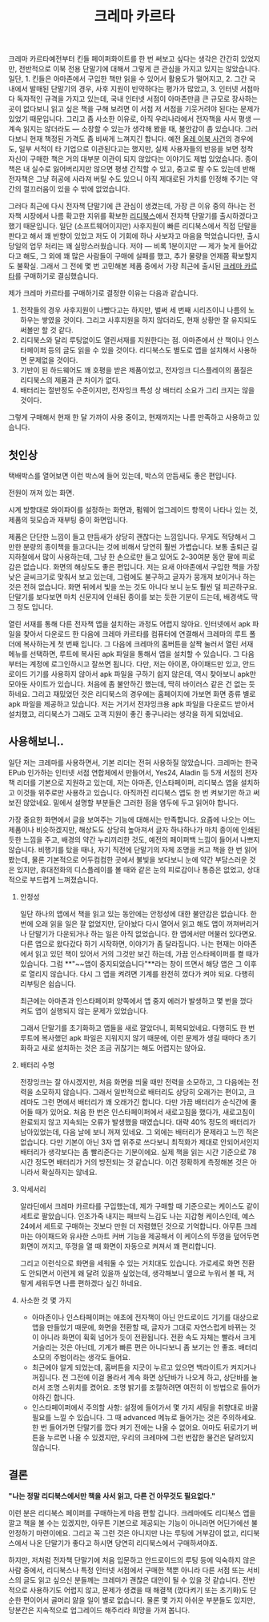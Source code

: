 ﻿---
title: 크레마 카르타
categories:
  - things
tags:
  - crema-carta
  - e-ink
  - ebook
  - 전자책
  - 카르타
  - 크레마
pubDate: 2015-11-01
description: 기본 설명을 입력하세요
---

크레마 카르타예전부터 킨들 페이퍼화이트를 한 번 써보고 싶다는 생각은 간간히 있었지만, 전반적으로 이북 전용 단말기에 대해서 그렇게 큰 관심을 가지고 있지는 않았습니다. 일단, 1. 킨들은 아마존에서 구입한 책만 읽을 수 있어서 활용도가 떨어지고, 2. 그간 국내에서 발매된 단말기의 경우, 사후 지원이 빈약하다는 평가가 많았고, 3. 인터넷 서점마다 독자적인 규격을 가지고 있는데, 국내 인터넷 서점이 아마존만큼 큰 규모로 장사하는 곳이 없다보니 읽고 싶은 책을 구해 보려면 이 서점 저 서점을 기웃거려야 된다는 문제가 있었기 때문입니다. 그리고 좀 사소한 이유로, 아직 우리나라에서 전자책을 사서 평생 — 계속 읽지는 않더라도 — 소장할 수 있는가 생각해 봤을 때, 불안감이 좀 있습니다. 그러다보니 현재 책정된 가격도 좀 비싸게 느껴지긴 합니다. 예전 [올레 이북 사건](http://www.bloter.net/archives/205311)의 경우에도, 일부 서적이 타 기업으로 이관된다고는 했지만, 실제 사용자들의 반응을 보면 정작 자신이 구매한 책은 거의 대부분 이관이 되지 않았다는 이야기도 제법 있었습니다. 종이책은 내 실수로 잃어버리지만 않으면 평생 간직할 수 있고, 중고로 팔 수도 있는데 반해 전자책은 그냥 허공에 사라져 버릴 수도 있으니 아직 제대로된 가치를 인정해 주기는 약간의 껄끄러움이 있을 수 밖에 없었습니다.

그러다 최근에 다시 전자책 단말기에 큰 관심이 생겼는데, 가장 큰 이유 중의 하나는 전자책 시장에서 나름 확고한 지위를 확보한 [리디북스](www.ridibooks.com)에서 전자책 단말기를 출시하겠다고 했기 때문입니다. 일단 (소프트웨어이지만) 사후지원이 빠른 리디북스에서 직접 단말을 판다고 해서 꽤 반향이 있었고 저도 이 기회에 하나 사보자고 마음을 먹었습니다만, 출시 당일의 업무 처리는 꽤 실망스러웠습니다. 저야 — 비록 1분이지만 — 제가 늦게 들어갔다고 해도, 그 외에 꽤 많은 사람들이 구매에 실패를 했고, 추가 물량을 언제쯤 확보할지도 불확실. 그래서 그 전에 몇 번 고민해본 제품 중에서 가장 최근에 출시된 [크레마 카르타](http://www.aladin.co.kr/shop/wproduct.aspx?ItemId=66359376)를 구매하기로 결심했습니다.

제가 크레마 카르타를 구매하기로 결정한 이유는 다음과 같습니다.

1. 전작들의 경우 사후지원이 나빴다고는 하지만, 벌써 세 번째 시리즈이니 나름의 노하우는 쌓였을 것이다. 그리고 사후지원을 하지 않더라도, 현재 상황만 잘 유지되도 써볼만 할 것 같다.
2. 리디북스와 달리 루팅없이도 열린서재를 지원한다는 점. 아마존에서 산 책이나 인스타페이퍼 등의 글도 읽을 수 있을 것이다. 리디북스도 별도로 앱을 설치해서 사용하면 문제없을 것이다.
3. 기반이 된 하드웨어도 꽤 호평을 받은 제품이었고, 전자잉크 디스플레이의 품질은 리디북스의 제품과 큰 차이가 없다.
4. 배터리는 절반정도 수준이지만, 전자잉크 특성 상 배터리 소요가 그리 크지는 않을 것이다.

그렇게 구매해서 현재 한 달 가까이 사용 중이고, 현재까지는 나름 만족하고 사용하고 있습니다.

## 첫인상

택배박스를 열어보면 이런 박스에 들어 있는데, 박스의 만듬새도 좋은 편입니다.

전원이 꺼져 있는 화면.

시계 방향대로 와이파이를 설정하는 화면과, 펌웨어 업그레이드 항목이 나타나 있는 것, 제품의 뒷모습과 재부팅 중이 화면입니다.

제품은 단단한 느낌이 들고 만듬새가 상당히 괜찮다는 느낌입니다. 무게도 적당해서 그만한 분량의 종이책을 들고다니는 것에 비해서 당연히 훨씬 가볍습니다. 보통 출퇴근 길 지하철에서 많이 사용하는데, 그냥 한 손으로만 들고 있어도 2–30여분 동안 팔에 피로감은 없습니다. 화면의 해상도도 좋은 편입니다. 저는 요새 아마존에서 구입한 책을 가장 낮은 글씨크기로 맞춰서 보고 있는데, 그럼에도 불구하고 글자가 뭉개져 보이거나 하는 것은 전혀 없습니다. 화면 뒤에서 빛을 쏘는 것도 아니다 보니 눈도 훨씬 덜 피곤하구요. 단말기를 보다보면 마치 신문지에 인쇄된 종이를 보는 듯한 기분이 드는데, 배경색도 딱 그 정도 입니다.

열린 서재를 통해 다른 전자책 앱을 설치하는 과정도 어렵지 않아요. 인터넷에서 apk 파일을 찾아서 다운로드 한 다음에 크레마 카르타를 컴퓨터에 연결해서 크레마의 루트 폴더에 복사하는게 첫 번째 입니다. 그 다음에 크레마의 홈버튼을 살짝 눌러서 열린 서재 메뉴를 선택하면, 루트에 복사된 apk 파일을 통해서 앱을 설치할 수 있습니다. 그 다음부터는 계정에 로그인하시고 잘쓰면 됩니다. 다만, 저는 아이폰, 아이패드만 있고, 안드로이드 기기를 사용하지 않아서 apk 파일을 구하기 쉽지 않은데, 역시 찾아보니 apk만 모아둔 사이트가 있습니다. 처음에 좀 불안하긴 했는데, 딱히 바이러스 같은 건 없는 듯하네요. 그리고 재밌었던 것은 리디북스의 경우에는 홈페이지에 가보면 화면 종류 별로 apk 파일을 제공하고 있습니다. 저는 거기서 전자잉크용 apk 파일을 다운로드 받아서 설치했고, 리디북스가 그래도 고객 지원이 좋긴 좋구나라는 생각을 하게 되었네요.

## 사용해보니..

일단 저는 크레마를 사용하면서, 기본 리더는 전혀 사용하질 않았습니다. 크레마는 한국EPub 인가하는 인터넷 서점 연합체에서 만들어서, Yes24, Aladin 등 5개 서점의 전자책 리더를 기본으로 지원하고 있는데, 저는 아마존, 인스타페이퍼, 리디북스 앱을 설치하고 이것들 위주로만 사용하고 있습니다. 아직까진 리디북스 앱도 한 번 켜보기만 하고 써보진 않았네요. 밑에서 설명할 부분들은 그러한 점을 염두에 두고 읽어야 합니다.

가장 중요한 화면에서 글을 보여주는 기능에 대해서는 만족합니다. 요즘에 나오는 어느 제품이나 비슷하겠지만, 해상도도 상당히 높아져서 글자 하나하나가 마치 종이에 인쇄된 듯한 느낌을 주고, 배경의 약간 누리끼리한 것도, 예전의 페이퍼백 느낌이 들어서 나쁘지 않습니다. 비행기를 탔을 때나, 자기 직전에 단말기의 자체 조명을 켜고 책을 한 번 읽어봤는데, 물론 기본적으로 어두컴컴한 곳에서 불빛을 보다보니 눈에 약간 부담스러운 것은 있지만, 휴대전화의 디스플레이를 볼 때와 같은 눈의 피로감이나 통증은 없었고, 상대적으로 부드럽게 느껴졌습니다.

1. 안정성
    
    일단 하나의 앱에서 책을 읽고 있는 동안에는 안정성에 대한 불안감은 없습니다. 한 번에 오래 읽을 일은 잘 없었지만, 닫아놨다 다시 열어서 읽고 해도 앱이 꺼져버리거나 단말기가 다운되거나 하는 일은 아직 없었습니다. 한 앱에서만 머물러 있다면요. 다른 앱으로 왔다갔다 하기 시작하면, 이야기가 좀 달라집니다. 나는 현재는 아마존에서 읽고 있던 책이 있어서 거의 그것만 보긴 하는데, 가끔 인스타페이퍼를 켤 때가 있습니다. 그럼 **"~~앱이 중지되었습니다"**라는 창이 뜨면서 해당 앱은 그 이후로 열리지 않습니다. 다시 그 앱을 켜려면 기계를 완전히 껐다가 켜야 되요. 다행히 리부팅은 쉽습니다.
    
    최근에는 아마존과 인스타페이퍼 양쪽에서 앱 중지 에러가 발생하고 몇 번을 껐다 켜도 앱이 실행되지 않는 문제가 있었습니다.
    
    
    
    그래서 단말기를 초기화하고 앱들을 새로 깔았더니, 회복되었네요. 다행히도 한 번 루트에 복사했던 apk 파일은 지워지지 않기 때문에, 이런 문제가 생길 때마다 초기화하고 새로 설치하는 것은 조금 귀찮기는 해도 어렵지는 않아요.
2. 배터리 수명
    
    전장잉크는 잘 아시겠지만, 처음 화면을 띄울 때만 전력을 소모하고, 그 다음에는 전력을 소모하지 않습니다. 그래서 일반적으로 배터리도 상당히 오래가는 편이고, 크레마도 그런 면에서 배터리가 꽤 오래가긴 합니다. 다만 가끔 배터리가 순식간에 줄어들 때가 있어요. 처음 한 번은 인스타페이퍼에서 새로고침을 했다가, 새로고침이 완료되지 않고 지속되는 오류가 발생했을 때였습니다. 대략 40% 정도의 배터리가 남아있었는데, 다음 날에 보니 꺼져 있네요. 그 외에는 배터리가 문제라고 느낀 적은 없습니다. 다만 기본이 아닌 3자 앱 위주로 쓰다보니 최적화가 제대로 안되어서인지 배터리가 생각보다는 좀 빨리준다는 기분이에요. 실제 책을 읽는 시간 기준으로 78시간 정도면 배터리가 거의 방전되는 것 같습니다. 이건 정확하게 측정해본 것은 아니라서 확실하지는 않네요.
3. 악세서리
    
    
    
    알라딘에서 크레마 카르타를 구입했는데, 제가 구매할 때 기준으로는 케이스도 같이 세트로 팔았습니다. 인조가죽 내지는 패브릭 느김도 나는 지갑형 케이스인데, 예스 24에서 세트로 구매하는 것보다 만원 더 저렴했던 것으로 기억합니다. 아무튼 크레마는 아이패드와 유사한 스마트 커버 기능을 제공해서 이 케이스의 뚜껑을 덮어두면 화면이 꺼지고, 뚜껑을 열 때 화면이 자동으로 켜져서 꽤 편리합니다.
    
    
    
    그리고 이런식으로 화면을 세워둘 수 있는 거치대도 있습니다. 가로세로 화면 전환도 안되면서 이런게 왜 달려 있을까 싶었는데, 생각해보니 옆으로 누워서 볼 때, 저렇게 세워두면 나름 편하겠다 싶긴 하네요.
4. 사소한 것 몇 가지
    - 아마존이나 인스타페이퍼는 애초에 전자책이 아닌 안드로이드 기기를 대상으로 앱을 만들었기 때문에, 화면을 전환할 때, 글자가 그대로 자연스럽게 바뀌는 것이 아니라 화면이 휙휙 넘어가 듯이 전환됩니다. 전환 속도 자체는 빨라서 크게 거슬리는 것은 아닌데, 기계가 빠른 편은 아니다보니 좀 보기는 안 좋죠. 배터리 소모의 주범이라는 생각도 들어요.
    - 최근에야 알게 되었는데, 홈버튼을 지긋이 누르고 있으면 백라이트가 켜지거나 꺼집니다. 전 그전에 이걸 몰라서 계속 화면 상단바가 나오게 하고, 상단바를 눌러서 조명 스위치를 켰어요. 조명 밝기를 조절하려면 여전히 이 방법으로 들어가야하긴 합니다.
    - 인스타페이퍼에서 주의할 사항: 설정에 들어가서 몇 가지 세팅을 취향대로 바꿀 필요를 느낄 수 있습니다. 그 때 advanced 메뉴로 들어가는 것은 주의하세요. 한 번 들어가면 단말기를 껐다 켜기 전에는 나올 수 없어요. 아마도 뒤로가기 버튼을 누르면 나올 수 있겠지만, 우리의 크레마에 그런 번잡한 물건은 달려있지 않습니다.

## 결론

**"나는 정말 리디북스에서만 책을 사서 읽고, 다른 건 아무것도 필요없다."**

이런 분은 리디북스 페이퍼를 구매하는게 마음 편할 겁니다. 크레마에도 리디북스 앱을 깔고 책을 볼 수는 있겠지만, 아무튼 기본으로 제공되는 기능이 아니라면 어딘가에선 불안정하기 마련이에요. 그리고 꼭 그런 것은 아니지만 나는 루팅에 거부감이 없고, 리디북스에서 나온 단말기가 좋다고 하시면 당연히 리디북스에서 구매하셔야죠.

하지만, 저처럼 전자책 단말기에 처음 입문하고 안드로이드의 루팅 등에 익숙하지 않은 사람 중에서, 리디북스나 특정 인터넷 서점에서 구매한 책뿐 아니라 다른 서점 또는 서비스의 글도 읽고 싶으신 분들께는 크레마가 괜찮은 대안이 될 수 있을 것 같습니다. 전반적으로 사용하기도 어렵지 않고, 문제가 생겼을 때 해결책 (껐다켜기 또는 초기화)도 단순한 편이어서 골머리 앓을 일이 별로 없습니다. 물론 몇 가지 아쉬운 부분들도 있지만, 당분간은 지속적으로 업그레이드 해주리라 희망을 가져 봅니다.


